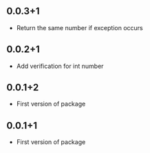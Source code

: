 ## 0.0.3+1
* Return the same number if exception occurs

## 0.0.2+1
* Add verification for int number

## 0.0.1+2
* First version of package

## 0.0.1+1
* First version of package